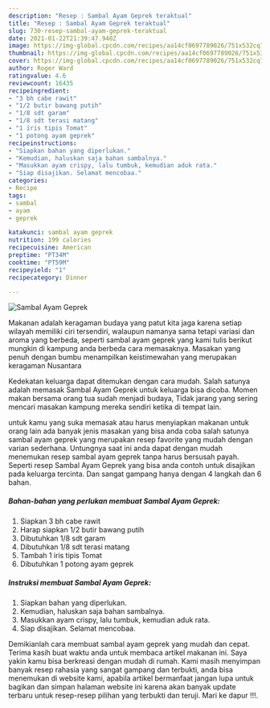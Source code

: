 ```yaml
---
description: "Resep : Sambal Ayam Geprek teraktual"
title: "Resep : Sambal Ayam Geprek teraktual"
slug: 730-resep-sambal-ayam-geprek-teraktual
date: 2021-01-22T21:39:47.940Z
image: https://img-global.cpcdn.com/recipes/aa14cf0697789026/751x532cq70/sambal-ayam-geprek-foto-resep-utama.jpg
thumbnail: https://img-global.cpcdn.com/recipes/aa14cf0697789026/751x532cq70/sambal-ayam-geprek-foto-resep-utama.jpg
cover: https://img-global.cpcdn.com/recipes/aa14cf0697789026/751x532cq70/sambal-ayam-geprek-foto-resep-utama.jpg
author: Roger Ward
ratingvalue: 4.6
reviewcount: 16435
recipeingredient:
- "3 bh cabe rawit"
- "1/2 butir bawang putih"
- "1/8 sdt garam"
- "1/8 sdt terasi matang"
- "1 iris tipis Tomat"
- "1 potong ayam geprek"
recipeinstructions:
- "Siapkan bahan yang diperlukan."
- "Kemudian, haluskan saja bahan sambalnya."
- "Masukkan ayam crispy, lalu tumbuk, kemudian aduk rata."
- "Siap disajikan. Selamat mencobaa."
categories:
- Recipe
tags:
- sambal
- ayam
- geprek

katakunci: sambal ayam geprek 
nutrition: 199 calories
recipecuisine: American
preptime: "PT34M"
cooktime: "PT59M"
recipeyield: "1"
recipecategory: Dinner

---
```



![Sambal Ayam Geprek](https://img-global.cpcdn.com/recipes/aa14cf0697789026/751x532cq70/sambal-ayam-geprek-foto-resep-utama.jpg)

Makanan adalah keragaman budaya yang patut kita jaga karena setiap wilayah memiliki ciri tersendiri, walaupun namanya sama tetapi variasi dan aroma yang berbeda, seperti sambal ayam geprek yang kami tulis berikut mungkin di kampung anda berbeda cara memasaknya. Masakan yang penuh dengan bumbu menampilkan keistimewahan yang merupakan keragaman Nusantara

Kedekatan keluarga dapat ditemukan dengan cara mudah. Salah satunya adalah memasak Sambal Ayam Geprek untuk keluarga bisa dicoba. Momen makan bersama orang tua sudah menjadi budaya, Tidak jarang yang sering mencari masakan kampung mereka sendiri ketika di tempat lain.



untuk kamu yang suka memasak atau harus menyiapkan makanan untuk orang lain ada banyak jenis masakan yang bisa anda coba salah satunya sambal ayam geprek yang merupakan resep favorite yang mudah dengan varian sederhana. Untungnya saat ini anda dapat dengan mudah menemukan resep sambal ayam geprek tanpa harus bersusah payah.
Seperti resep Sambal Ayam Geprek yang bisa anda contoh untuk disajikan pada keluarga tercinta. Dan sangat gampang hanya dengan 4 langkah dan 6 bahan.


<!--inarticleads1-->

##### Bahan-bahan yang perlukan membuat Sambal Ayam Geprek:

1. Siapkan 3 bh cabe rawit
1. Harap siapkan 1/2 butir bawang putih
1. Dibutuhkan 1/8 sdt garam
1. Dibutuhkan 1/8 sdt terasi matang
1. Tambah 1 iris tipis Tomat
1. Dibutuhkan 1 potong ayam geprek




<!--inarticleads2-->

##### Instruksi membuat  Sambal Ayam Geprek:

1. Siapkan bahan yang diperlukan.
1. Kemudian, haluskan saja bahan sambalnya.
1. Masukkan ayam crispy, lalu tumbuk, kemudian aduk rata.
1. Siap disajikan. Selamat mencobaa.




Demikianlah cara membuat sambal ayam geprek yang mudah dan cepat. Terima kasih buat waktu anda untuk membaca artikel makanan ini. Saya yakin kamu bisa berkreasi dengan mudah di rumah. Kami masih menyimpan banyak resep rahasia yang sangat gampang dan terbukti, anda bisa menemukan di website kami, apabila artikel bermanfaat jangan lupa untuk bagikan dan simpan halaman website ini karena akan banyak update terbaru untuk resep-resep pilihan yang terbukti dan teruji. Mari ke dapur !!!. 
